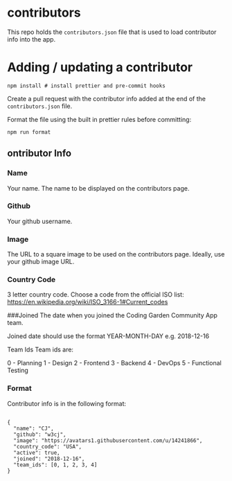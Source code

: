 # contributors


This repo holds the <code>contributors.json</code> file that is used to load contributor info into the app.

# Adding / updating a contributor
<code>npm install # install prettier and pre-commit hooks</code>

Create a pull request with the contributor info added at the end of the <code>contributors.json</code> file.

Format the file using the built in prettier rules before committing:

<code>npm run format</code>

## ontributor Info
### Name
Your name. The name to be displayed on the contributors page.

### Github
Your github username.

### Image
The URL to a square image to be used on the contributors page. Ideally, use your github image URL.

### Country Code
3 letter country code. Choose a code from the official ISO list: https://en.wikipedia.org/wiki/ISO_3166-1#Current_codes

###Joined
The date when you joined the Coding Garden Community App team.

Joined date should use the format YEAR-MONTH-DAY e.g. 2018-12-16

Team Ids
Team ids are:

0 - Planning
1 - Design
2 - Frontend
3 - Backend
4 - DevOps
5 - Functional Testing

### Format
Contributor info is in the following format:

<code>
{
  "name": "CJ",
  "github": "w3cj",
  "image": "https://avatars1.githubusercontent.com/u/14241866",
  "country_code": "USA",
  "active": true,
  "joined": "2018-12-16",
  "team_ids": [0, 1, 2, 3, 4]
}
      </code>
